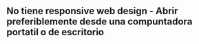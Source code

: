 
 ## No tiene responsive web design - Abrir preferiblemente desde una compuntadora portatil o de escritorio 
